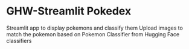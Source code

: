 # GHW-Streamlit Pokedex
Streamlit app to display pokemons and classify them
Upload images to match the pokemon based on Pokemon Classifier from Hugging Face classifiers
